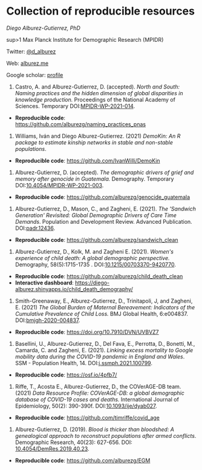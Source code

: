 # Collection of reproducible resources

*Diego Alburez-Gutierrez, PhD*

sup>1</sup> Max Planck Institute for Demographic Research (MPIDR)

Twitter: [@d_alburez](https://twitter.com/d_alburez)

Web: [alburez.me](http://alburez.me/)

Google scholar: [profile](https://scholar.google.com/citations?user=uyx520sAAAAJ&hl=en)


1. Castro, A. and Alburez-Gutierrez, D. (accepted). *North and South: Naming practices and the hidden dimension of global disparities in knowledge production.* Proceedings of the National Academy of Sciences. Temporary DOI:[MPIDR-WP-2021-014](https://doi.org/10.4054/MPIDR-WP-2021-014).

- **Reproducible code**: https://github.com/alburezg/naming_practices_pnas

1. Williams, Iván and Diego Alburez-Gutierrez. (2021) *DemoKin: An R package to estimate kinship networks in stable and non-stable populations*. 

- **Reproducible code**: https://github.com/IvanWilli/DemoKin

1. Alburez-Gutierrez, D. (accepted). *The demographic drivers of grief and memory after genocide in Guatemala.* Demography. Temporary DOI:[10.4054/MPIDR-WP-2021-003](https://dx.doi.org/10.4054/MPIDR-WP-2021-003).

- **Reproducible code**: https://github.com/alburezg/genocide_guatemala

1. Alburez-Gutierrez, D., Mason, C., and Zagheni, E. (2021). *The 'Sandwich Generation' Revisited: Global Demographic Drivers of Care Time Demands*. Population and Development Review. Advanced Publication. DOI:[padr.12436](https://doi.org/10.1111/padr.12436).

- **Reproducible code**: https://github.com/alburezg/sandwich_clean

1. Alburez-Gutierrez, D., Kolk, M. and Zagheni E. (2021). *Women's experience of child death: A global demographic perspective.* Demography, 58(5):1715-1735 . DOI:[10.1215/00703370-9420770](https://doi.org/10.1215/00703370-9420770).

- **Reproducible code**: https://github.com/alburezg/child_death_clean
- **Interactive dashboard**: https://diego-alburez.shinyapps.io/child_death_demography/

1. Smith-Greenaway, E., Alburez-Gutierrez, D., Trinitapoli, J, and Zagheni, E. (2021) *The Global Burden of Maternal Bereavement: Indicators of the Cumulative Prevalence of Child Loss.* BMJ Global Health, 6:e004837. DOI:[bmjgh-2020-004837](http://dx.doi.org/10.1136/bmjgh-2020-004837).

- **Reproducible code**: https://doi.org/10.7910/DVN/UVBVZ7

1. Basellini, U., Alburez-Gutierrez, D., Del Fava, E., Perrotta, D., Bonetti, M., Camarda, C. and Zagheni, E. (2021). *Linking excess mortality to Google mobility data during the COVID-19 pandemic in England and Wales*. SSM - Population Health, 14. DOI:[j.ssmph.2021.100799](https://doi.org/10.1016/j.ssmph.2021.100799).

- **Reproducible code**: https://osf.io/4pfb7/

1. Riffe, T., Acosta E., Alburez-Gutierrez, D., the COVerAGE-DB team. (2021) *Data Resource Profile: COVerAGE-DB: a global demographic database of COVID-19 cases and deaths.* International Journal of Epidemiology, 50(2): 390-390f. DOI:[10.1093/ije/dyab027](https://doi.org/10.1093/ije/dyab027).

- **Reproducible code**: https://github.com/timriffe/covid_age

1. Alburez-Gutierrez, D. (2019). *Blood is thicker than bloodshed: A genealogical approach to reconstruct populations after armed conflicts*. Demographic Research, 40(23): 627-656. DOI: [10.4054/DemRes.2019.40.23](https://www.demographic-research.org/volumes/vol40/23/).

- **Reproducible code**: https://github.com/alburezg/EGM